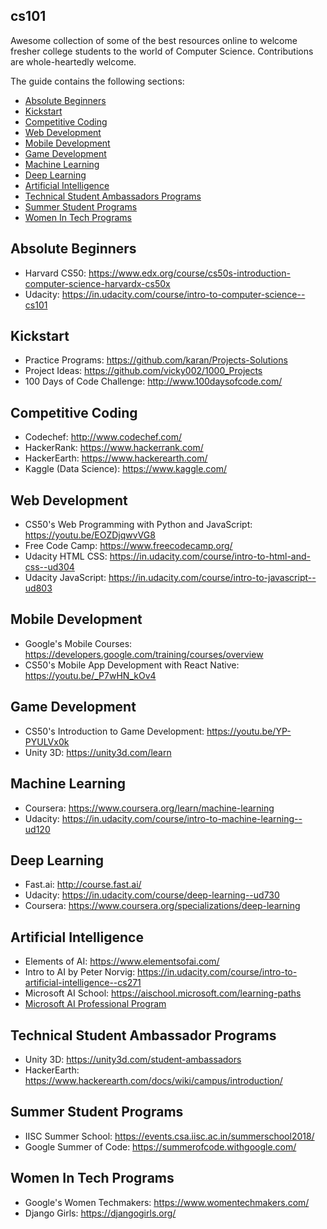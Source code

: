 ## cs101
Awesome collection of some of the best resources online to welcome fresher college students to the world of Computer Science. Contributions are whole-heartedly welcome.  

The guide contains the following sections:
* [Absolute Beginners](#absolute-beginners)
* [Kickstart](#kickstart)
* [Competitive Coding](#competitive-coding)
* [Web Development](#web-development)
* [Mobile Development](#mobile-development)
* [Game Development](#game-development)
* [Machine Learning](#machine-learning)
* [Deep Learning](#deep-learning)
* [Artificial Intelligence](#artificial-intelligence)
* [Technical Student Ambassadors Programs](#technical-student-ambassador-programs)
* [Summer Student Programs](#summer-student-programs)
* [Women In Tech Programs](#women-in-tech-programs)

## Absolute Beginners
* Harvard CS50: <https://www.edx.org/course/cs50s-introduction-computer-science-harvardx-cs50x>
* Udacity: <https://in.udacity.com/course/intro-to-computer-science--cs101>

## Kickstart
* Practice Programs: <https://github.com/karan/Projects-Solutions>
* Project Ideas: <https://github.com/vicky002/1000_Projects>
* 100 Days of Code Challenge: <http://www.100daysofcode.com/>

## Competitive Coding
* Codechef: <http://www.codechef.com/>
* HackerRank: <https://www.hackerrank.com/>
* HackerEarth: <https://www.hackerearth.com/>
* Kaggle (Data Science): <https://www.kaggle.com/>

## Web Development
* CS50's Web Programming with Python and JavaScript: <https://youtu.be/EOZDjqwvVG8>
* Free Code Camp: <https://www.freecodecamp.org/>
* Udacity HTML CSS: <https://in.udacity.com/course/intro-to-html-and-css--ud304>
* Udacity JavaScript: <https://in.udacity.com/course/intro-to-javascript--ud803>

## Mobile Development
* Google's Mobile Courses: <https://developers.google.com/training/courses/overview>
* CS50's Mobile App Development with React Native: <https://youtu.be/_P7wHN_kOv4>

## Game Development
* CS50's Introduction to Game Development: <https://youtu.be/YP-PYULVx0k>
* Unity 3D: <https://unity3d.com/learn>

## Machine Learning
* Coursera: <https://www.coursera.org/learn/machine-learning>
* Udacity: <https://in.udacity.com/course/intro-to-machine-learning--ud120>

## Deep Learning
* Fast.ai: <http://course.fast.ai/>
* Udacity: <https://in.udacity.com/course/deep-learning--ud730>
* Coursera: <https://www.coursera.org/specializations/deep-learning>

## Artificial Intelligence
* Elements of AI: <https://www.elementsofai.com/>
* Intro to AI by Peter Norvig: <https://in.udacity.com/course/intro-to-artificial-intelligence--cs271>
* Microsoft AI School: <https://aischool.microsoft.com/learning-paths>
* [Microsoft AI Professional Program](https://academy.microsoft.com/en-us/professional-program/tracks/artificial-intelligence/)

## Technical Student Ambassador Programs
* Unity 3D: <https://unity3d.com/student-ambassadors>
* HackerEarth: <https://www.hackerearth.com/docs/wiki/campus/introduction/>

## Summer Student Programs
* IISC Summer School: <https://events.csa.iisc.ac.in/summerschool2018/>
* Google Summer of Code: <https://summerofcode.withgoogle.com/>

## Women In Tech Programs
* Google's Women Techmakers: <https://www.womentechmakers.com/>
* Django Girls: <https://djangogirls.org/>
